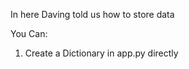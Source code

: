 In here Daving told us how to store data <br>

You Can:
<ol>
    <li> Create a Dictionary in app.py directly </li>
</ol>